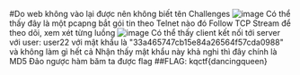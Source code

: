 #Do web không vào lại được nên không biết tên Challenges
![image](https://user-images.githubusercontent.com/88301536/139675875-c4820cf1-4b3f-4317-aa15-83c19a398f50.png)
Có thể thấy đây là một pcapng bắt gói tin theo Telnet nào đó
Follow TCP Stream để theo dõi, xem xét từng luồng
![image](https://user-images.githubusercontent.com/88301536/139676174-63e02c35-f409-45db-b41a-57c1e22bc7c3.png)
Có thể thấy client kết nối tới server với user: user22 với mật khẩu là "33a465747cb15e84a26564f57cda0988" và không làm gì hết cả
Nhận thấy mật khẩu này khả nghi thì đây chính là MD5
Đảo ngược hàm băm ta được flag
##FLAG: kqctf{dancingqueen}

